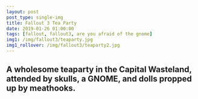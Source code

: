 ```yaml
---
layout: post
post_type: single-img
title: Fallout 3 Tea Party
date: 2019-01-26 01:00:00
tags: [fallout, fallout3, are you afraid of the gnome]
img1: /img/fallout3/teaparty.jpg
img1_rollover: /img/fallout3/teaparty2.jpg
---
```

## A wholesome teaparty in the Capital Wasteland, attended by skulls, a GNOME, and dolls propped up by meathooks.
